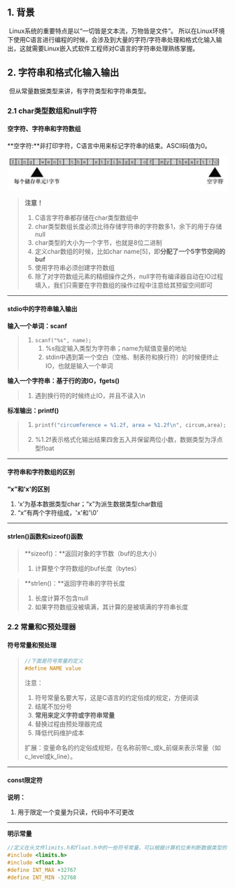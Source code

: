 ## 1. 背景

​	Linux系统的重要特点是以“一切皆是文本流，万物皆是文件“。 所以在Linux环境下使用C语言进行编程的时候，会涉及到大量的字符/字符串处理和格式化输入输出，这就需要Linux嵌入式软件工程师对C语言的字符串处理熟练掌握。

## 2. 字符串和格式化输入输出

​	但从常量数据类型来讲，有字符类型和字符串类型。

### 2.1 char类型数组和null字符

#### 空字符、字符串和字符数组

**空字符:**非打印字符，C语言中用来标记字符串的结束。ASCII码值为0。

<img src="../../6.图片/image-20240111160024658.png" alt="image-20240111160024658" style="zoom:50%;" />

> **注意！**
>
> 1. C语言字符串都存储在char类型数组中
> 2. char类型数组长度必须比待存储字符串的字符数多1，余下的用于存储null
> 3. char类型的大小为一个字节，也就是8位二进制
> 4. 定义char数组的时候，比如char name[5]，即**分配了一个5字节空间的buf**
> 5. 使用字符串必须创建字符数组
> 6. 除了对字符数组元素的精细操作之外，null字符有编译器自动在IO过程填入，我们只需要在字符数组的操作过程中注意给其预留空间即可

---



#### stdio中的字符串输入输出

**输入一个单词：scanf**

> 1. `scanf("%s", name);`
>    1. %s指定输入类型为字符串；name为赋值变量的地址
>    2. stdin中遇到第一个空白（空格、制表符和换行符）的时候便终止IO，也就是输入一个单词

**输入一个字符串：基于行的流IO，fgets()**

> 1. 遇到换行符的时候终止IO，并且不读入\n

**标准输出：printf()**

> 1. ```c
>    printf("circumference = %1.2f, area = %1.2f\n", circum,area);
>    ```
>
> 2. %1.2f表示格式化输出结果四舍五入并保留两位小数，数据类型为浮点型float

---

#### 字符串和字符数组的区别

**“x”和'x'的区别**

1. ‘x’为基本数据类型char；“x”为派生数据类型char数组
2. “x”有两个字符组成，'x'和'\0'

---

#### strlen()函数和sizeof()函数

>  **sizeof()：**返回对象的字节数（buf的总大小）
>
> 1. 计算整个字符数组的buf长度（bytes）



> **strlen()：**返回字符串的字符长度
>
> 1. 长度计算不包含null
> 2. 如果字符数组没被填满，其计算的是被填满的字符串长度
>
> 

### 2.2 常量和C预处理器

#### 符号常量和预处理

> ```c
> //下面是符号常量的定义
> #define NAME value
> ```
>
> 注意：
>
> 1. 符号常量名要大写，这是C语言的约定俗成的规定，方便阅读
> 2. 结尾不加分号
> 3. **常用来定义字符或字符串常量**
> 4. 替换过程由预处理器完成
> 5. 降低代码维护成本
>
> 扩展：变量命名的约定俗成规矩，在名称前带c_或k_前缀来表示常量（如c_level或k_line）。

---



#### const限定符

**说明：**

1. 用于限定一个变量为只读，代码中不可更改

---

**明示常量**

```c
//定义在头文件limits.h和float.h中的一些符号常量，可以根据计算机位来判断数据类型的值范围
#include <limits.h>
#include <float.h>
#define INT_MAX +32767
#define INT_MIN -32768

```

